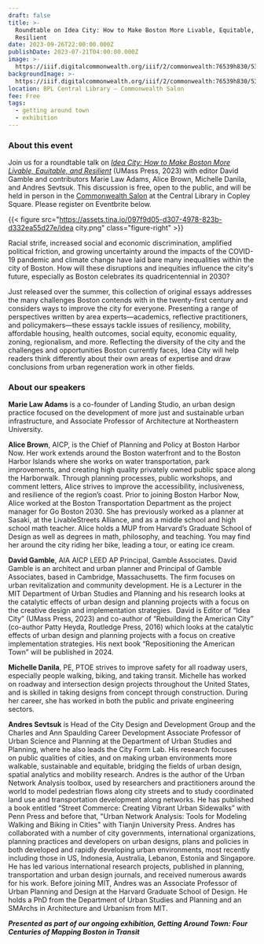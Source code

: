 ```yaml
---
draft: false
title: >-
  Roundtable on Idea City: How to Make Boston More Livable, Equitable, and
  Resilient
date: 2023-09-26T22:00:00.000Z
publishDate: 2023-07-21T04:00:00.000Z
image: >-
  https://iiif.digitalcommonwealth.org/iiif/2/commonwealth:76539h830/531,642,4104,3623/2000,/0/default.jpg
backgroundImage: >-
  https://iiif.digitalcommonwealth.org/iiif/2/commonwealth:76539h830/531,642,4104,3623/2000,/0/default.jpg
location: BPL Central Library – Commonwealth Salon
fee: Free
tags:
  - getting around town
  - exhibition
---
```


### About this event

Join us for a roundtable talk on *[Idea City: How to Make Boston More Livable, Equitable, and Resilient](https://www.umasspress.com/9781625347237/idea-city/)* (UMass Press, 2023) with editor David Gamble and contributors Marie Law Adams, Alice Brown, Michelle Danila, and Andres Sevtsuk. This discussion is free, open to the public, and will be held in person in the [Commonwealth Salon](https://www.bpl.org/central-library-floor-plan/) at the Central Library in Copley Square. Please register on Eventbrite below.

{{< figure src="https://assets.tina.io/097f9d05-d307-4978-823b-d332ea55d27e/idea city.png" class="figure-right" >}}

Racial strife, increased social and economic discrimination, amplified political friction, and growing uncertainty around the impacts of the COVID-19 pandemic and climate change have laid bare many inequalities within the city of Boston. How will these disruptions and inequities influence the city's future, especially as Boston celebrates its quadricentennial in 2030?

Just released over the summer, this collection of original essays addresses the many challenges Boston contends with in the twenty-first century and considers ways to improve the city for everyone. Presenting a range of perspectives written by area experts—academics, reflective practitioners, and policymakers—these essays tackle issues of resiliency, mobility, affordable housing, health outcomes, social equity, economic equality, zoning, regionalism, and more. Reflecting the diversity of the city and the challenges and opportunities Boston currently faces, Idea City will help readers think differently about their own areas of expertise and draw conclusions from urban regeneration work in other fields.

### About our speakers

**Marie Law Adams** is a co-founder of Landing Studio, an urban design practice focused on the development of more just and sustainable urban infrastructure, and Associate Professor of Architecture at Northeastern University.

**Alice Brown**, AICP, is the Chief of Planning and Policy at Boston Harbor Now. Her work extends around the Boston waterfront and to the Boston Harbor Islands where she works on water transportation, park improvements, and creating high quality privately owned public space along the Harborwalk. Through planning processes, public workshops, and comment letters, Alice strives to improve the accessibility, inclusiveness, and resilience of the region’s coast. Prior to joining Boston Harbor Now, Alice worked at the Boston Transportation Department as the project manager for Go Boston 2030. She has previously worked as a planner at Sasaki, at the LivableStreets Alliance, and as a middle school and high school math teacher. Alice holds a MUP from Harvard’s Graduate School of Design as well as degrees in math, philosophy, and teaching.  You may find her around the city riding her bike, leading a tour, or eating ice cream.

**David Gamble**, AIA AICP LEED AP Principal, Gamble Associates. David Gamble is an architect and urban planner and Principal of Gamble Associates, based in Cambridge, Massachusetts. The firm focuses on urban revitalization and community development. He is a Lecturer in the MIT Department of Urban Studies and Planning and his research looks at the catalytic effects of urban design and planning projects with a focus on the creative design and implementation strategies.  David is Editor of “Idea City” (UMass Press, 2023) and co-author of “Rebuilding the American City” (co-author Patty Heyda, Routledge Press, 2016) which looks at the catalytic effects of urban design and planning projects with a focus on creative implementation strategies. His next book “Repositioning the American Town” will be published in 2024.

**Michelle Danila**, PE, PTOE strives to improve safety for all roadway users, especially people walking, biking, and taking transit. Michelle has worked on roadway and intersection design projects throughout the United States, and is skilled in taking designs from concept through construction. During her career, she has worked in both the public and private engineering sectors.

**A﻿ndres Sevtsuk** is Head of the City Design and Development Group and the Charles and Ann Spaulding Career Development Associate Professor of Urban Science and Planning at the Department of Urban Studies and Planning, where he also leads the City Form Lab. His research focuses on public qualities of cities, and on making urban environments more walkable, sustainable and equitable, bridging the fields of urban design, spatial analytics and mobility research. Andres is the author of the Urban Network Analysis toolbox, used by researchers and practitioners around the world to model pedestrian flows along city streets and to study coordinated land use and transportation development along networks. He has published a book entitled “Street Commerce: Creating Vibrant Urban Sidewalks” with Penn Press and before that, "Urban Network Analysis: Tools for Modeling Walking and Biking in Cities" with Tianjin University Press. Andres has collaborated with a number of city governments, international organizations, planning practices and developers on urban designs, plans and policies in both developed and rapidly developing urban environments, most recently including those in US, Indonesia, Australia, Lebanon, Estonia and Singapore. He has led various international research projects, published in planning, transportation and urban design journals, and received numerous awards for his work. Before joining MIT, Andres was an Associate Professor of Urban Planning and Design at the Harvard Graduate School of Design. He holds a PhD from the Department of Urban Studies and Planning and an SMArchs in Architecture and Urbanism from MIT.

***Presented as part of our ongoing exhibition, Getting Around Town: Four Centuries of Mapping Boston in Transit***

<div id="eventbrite-widget-container-695323881447"></div>

<script src="https://www.eventbrite.com/static/widgets/eb_widgets.js"></script>

<script type="text/javascript">
    var exampleCallback = function() {
        console.log('Order complete!');
    };

    window.EBWidgets.createWidget({
        // Required
        widgetType: 'checkout',
        eventId: '695323881447',
        iframeContainerId: 'eventbrite-widget-container-695323881447',

        // Optional
        iframeContainerHeight: 425,  // Widget height in pixels. Defaults to a minimum of 425px if not provided
        onOrderComplete: exampleCallback  // Method called when an order has successfully completed
    });
</script>
